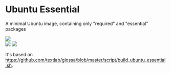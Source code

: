 # Ubuntu Essential

A minimal Ubuntu image, containing only "required" and "essential" packages

[![](https://badge.imagelayers.io/ailispaw/ubuntu-essential:latest.svg)](https://imagelayers.io/?images=ailispaw/ubuntu-essential:latest 'Get your own badge on imagelayers.io')  
[![](https://img.shields.io/docker/stars/ailispaw/ubuntu-essential.svg?style=flat-square)](https://hub.docker.com/r/ailispaw/ubuntu-essential/)
[![](https://img.shields.io/docker/pulls/ailispaw/ubuntu-essential.svg?style=flat-square)](https://hub.docker.com/r/ailispaw/ubuntu-essential/)

It's based on https://github.com/textlab/glossa/blob/master/script/build_ubuntu_essential.sh.
